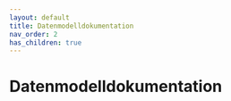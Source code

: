 ```yaml
---
layout: default
title: Datenmodelldokumentation
nav_order: 2
has_children: true
---
```


# Datenmodelldokumentation
